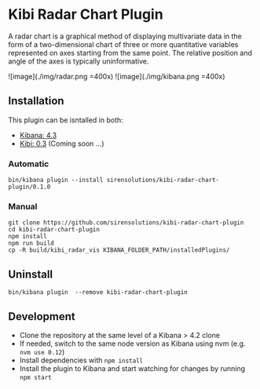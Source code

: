 # Kibi Radar Chart Plugin

A radar chart is a graphical method of displaying multivariate data                   in the form of a two-dimensional chart of three or more quantitative variables represented on axes starting from the same point. The relative position and angle of the axes is typically uninformative.

![image](./img/radar.png =400x)
![image](./img/kibana.png =400x)

## Installation

This plugin can be isntalled in both:
 
 * [Kibana: 4.3](https://www.elastic.co/downloads/past-releases/kibana-4-3-0)
 * [Kibi: 0.3](https://siren.solutions/kibi) (Coming soon ...)

### Automatic

```
bin/kibana plugin --install sirensolutions/kibi-radar-chart-plugin/0.1.0
```

### Manual

```
git clone https://github.com/sirensolutions/kibi-radar-chart-plugin
cd kibi-radar-chart-plugin
npm install
npm run build
cp -R build/kibi_radar_vis KIBANA_FOLDER_PATH/installedPlugins/
```

## Uninstall

```
bin/kibana plugin  --remove kibi-radar-chart-plugin
```

## Development

- Clone the repository at the same level of a Kibana > 4.2 clone
- If needed, switch to the same node version as Kibana using nvm 
  (e.g. `nvm use 0.12`)
- Install dependencies with `npm install`
- Install the plugin to Kibana and start watching for changes by running 
  `npm start`
